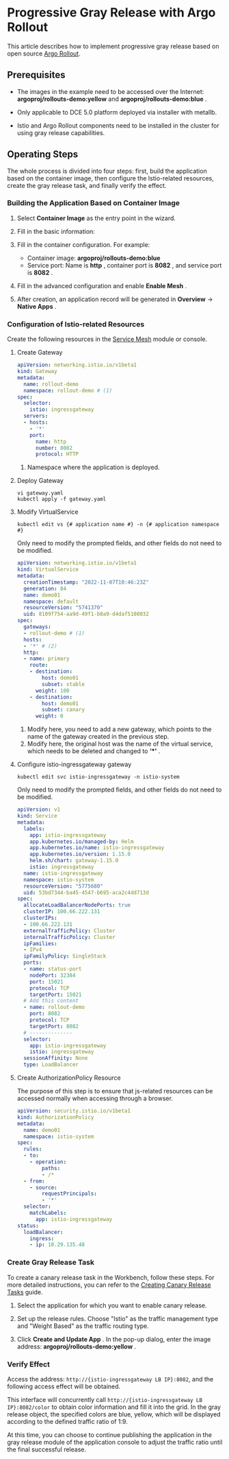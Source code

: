 # Progressive Gray Release with Argo Rollout

This article describes how to implement progressive gray release based on open source [Argo Rollout](https://argoproj.github.io/argo-rollouts/).

## Prerequisites

- The images in the example need to be accessed over the Internet: __argoproj/rollouts-demo:yellow__ and __argoproj/rollouts-demo:blue__ .

- Only applicable to DCE 5.0 platform deployed via installer with metallb.

- Istio and Argo Rollout components need to be installed in the cluster for using gray release capabilities.

## Operating Steps

The whole process is divided into four steps: first, build the application based on the container image, then configure the Istio-related resources, create the gray release task, and finally verify the effect.

### Building the Application Based on Container Image

1. Select __Container Image__ as the entry point in the wizard.

2. Fill in the basic information:

3. Fill in the container configuration. For example:

    - Container image: __argoproj/rollouts-demo:blue__
    - Service port: Name is __http__ , container port is __8082__ , and service port is __8082__ .


4. Fill in the advanced configuration and enable __Enable Mesh__ .

5. After creation, an application record will be generated in __Overview__ -> __Native Apps__ .

### Configuration of Istio-related Resources

Create the following resources in the [Service Mesh](../../mspider/intro/index.md) module or console.

1. Create Gateway

    ```yaml title="gateway.yaml"
    apiVersion: networking.istio.io/v1beta1
    kind: Gateway
    metadata:
      name: rollout-demo
      namespace: rollout-demo # (1)
    spec:
      selector:
        istio: ingressgateway
      servers:
      - hosts:
        - '*'
        port:
          name: http
          number: 8082
          protocol: HTTP
    ```

    1. Namespace where the application is deployed.

2. Deploy Gateway

    ```shell
    vi gateway.yaml
    kubectl apply -f gateway.yaml
    ```

3. Modify VirtualService

    ```shell
    kubectl edit vs {# application name #} -n {# application namespace #}
    ```

    Only need to modify the prompted fields, and other fields do not need to be modified.

    ```yaml
    apiVersion: networking.istio.io/v1beta1
    kind: VirtualService
    metadata:
      creationTimestamp: "2022-11-07T10:46:23Z"
      generation: 84
      name: demo01
      namespace: default
      resourceVersion: "5741370"
      uid: 8109f754-aa9d-49f1-b8a9-d4daf5108032
    spec:
      gateways:
      - rollout-demo # (1)
      hosts:
      - '*' # (2)
      http:
      - name: primary
        route:
        - destination:
            host: demo01
            subset: stable
          weight: 100
        - destination:
            host: demo01
            subset: canary
          weight: 0
    ```

    1. Modify here, you need to add a new gateway, which points to the name of the gateway created in the previous step.
    2. Modify here, the original host was the name of the virtual service, which needs to be deleted and changed to __‘*’__ .

4. Configure istio-ingressgateway gateway

    ```shell
    kubectl edit svc istio-ingressgateway -n istio-system
    ```

    Only need to modify the prompted fields, and other fields do not need to be modified.

    ```yaml
    apiVersion: v1
    kind: Service
    metadata:
      labels:
        app: istio-ingressgateway
        app.kubernetes.io/managed-by: Helm
        app.kubernetes.io/name: istio-ingressgateway
        app.kubernetes.io/version: 1.15.0
        helm.sh/chart: gateway-1.15.0
        istio: ingressgateway
      name: istio-ingressgateway
      namespace: istio-system
      resourceVersion: "5775680"
      uid: 53bd7344-ba45-4547-b695-aca2c4dd713d
    spec:
      allocateLoadBalancerNodePorts: true
      clusterIP: 100.66.222.131
      clusterIPs:
      - 100.66.222.131
      externalTrafficPolicy: Cluster
      internalTrafficPolicy: Cluster
      ipFamilies:
      - IPv4
      ipFamilyPolicy: SingleStack
      ports:
      - name: status-port
        nodePort: 32384
        port: 15021
        protocol: TCP
        targetPort: 15021
      # Add this content
      - name: rollout-demo
        port: 8082
        protocol: TCP
        targetPort: 8082
      # --------------
      selector:
        app: istio-ingressgateway
        istio: ingressgateway
      sessionAffinity: None
      type: LoadBalancer
    ```

5. Create AuthorizationPolicy Resource

    The purpose of this step is to ensure that js-related resources can be accessed normally when accessing through a browser.

    ```yaml
    apiVersion: security.istio.io/v1beta1
    kind: AuthorizationPolicy
    metadata:
      name: demo01
      namespace: istio-system
    spec:
      rules:
      - to:
        - operation:
            paths:
            - /*
      - from:
        - source:
            requestPrincipals:
            - '*'
      selector:
        matchLabels:
          app: istio-ingressgateway
    status:
      loadBalancer:
        ingress:
        - ip: 10.29.135.48
    ```

### Create Gray Release Task

To create a canary release task in the Workbench, follow these steps. For more detailed instructions, you can refer to the [Creating Canary Release Tasks](../user-guide/release/canary.md) guide.

1. Select the application for which you want to enable canary release.



2. Set up the release rules. Choose "Istio" as the traffic management type and "Weight Based" as the traffic routing type.


3. Click __Create and Update App__ . In the pop-up dialog, enter the image address: __argoproj/rollouts-demo:yellow__ .

### Verify Effect

Access the address: `http://{istio-ingressgateway LB IP}:8082`, and the following access effect will be obtained.

This interface will concurrently call `http://{istio-ingressgateway LB IP}:8082/color` to obtain color information and fill it into the grid.
In the gray release object, the specified colors are blue, yellow, which will be displayed according to the defined traffic ratio of 1:9.

<!--![]()screenshots-->

At this time, you can choose to continue publishing the application in the gray release module of the application console to adjust the traffic ratio until the final successful release.

<!--![]()screenshots-->
